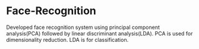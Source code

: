 # Face-Recognition
Developed face recognition system using principal component analysis(PCA) followed by linear discriminant analysis(LDA). PCA is used for dimensionality reduction. LDA is for classification.
